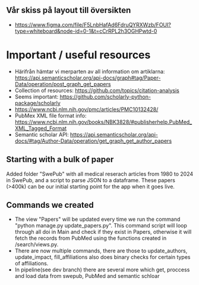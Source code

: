 ## Vår skiss på layout till översikten
- https://www.figma.com/file/F5LnbHafAd6FdruQYRXWzb/FOUI?type=whiteboard&node-id=0-1&t=cCrRPL2h3OGHPwtd-0

# Important / useful resources
- Härifrån hämtar vi merparten av all information om artiklarna: https://api.semanticscholar.org/api-docs/graph#tag/Paper-Data/operation/post_graph_get_papers
- Collection of resources: https://github.com/topics/citation-analysis
- Seems important: https://github.com/scholarly-python-package/scholarly
- https://www.ncbi.nlm.nih.gov/pmc/articles/PMC10132428/
- PubMex XML file format info: https://www.ncbi.nlm.nih.gov/books/NBK3828/#publisherhelp.PubMed_XML_Tagged_Format   
- Semantic scholar API: https://api.semanticscholar.org/api-docs/#tag/Author-Data/operation/get_graph_get_author_papers  

## Starting with a bulk of paper
Added folder "SwePub" with all medical reserach articles from 1980 to 2024 in SwePub, and a script to parse JSON to a dataframe. These papers (>400k) can be our initial starting point for the app when it goes live.

## Commands we created
- The view "Papers" will be updated every time we run the command "python manage.py update_papers.py". This command script will loop through all doi in Main and check if they exist in Papers, otherwise it will fetch the records from PubMed using the functions created in /search/views.py.
- There are now multiple commands, there are those to update_authors, update_impact, fill_affiliations also does binary checks for certain types of affiliations.
- In pipeline(see dev branch) there are several more which get, proccess and load data from swepub, PubMed and semantic schloar



